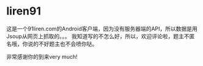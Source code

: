 # liren91
这是一个91liren.com的Android客户端，因为没有服务器端的API，所以数据是用Jsoup从网页上抓取的。。。
我知道写的不怎么好，所以，欢迎评论啦，题主不匿名哦，你说的不好题主也不会喷你哒。




非常感谢你的到来very much!
